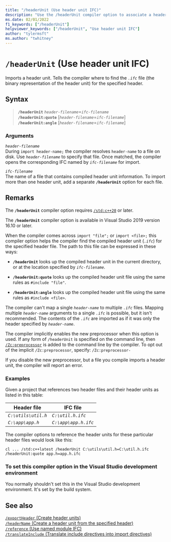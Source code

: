 ```yaml
---
title: "/headerUnit (Use header unit IFC)"
description: "Use the /headerUnit compiler option to associate a header file with the header unit to import in its place."
ms.date: 02/01/2022
f1_keywords: ["/headerUnit"]
helpviewer_keywords: ["/headerUnit", "Use header unit IFC"]
author: "tylermsft"
ms.author: "twhitney"
---
```

# `/headerUnit` (Use header unit IFC)

Imports a header unit. Tells the compiler where to find the *`.ifc`* file (the binary representation of the header unit) for the specified header.

## Syntax

> **`/headerUnit`** *`header-filename`*=*`ifc-filename`*\
> **`/headerUnit:quote`** \[*`header-filename`*=*`ifc-filename`*\]\
> **`/headerUnit:angle`** \[*`header-filename`*=*`ifc-filename`*\]

### Arguments

*`header-filename`*\
During `import header-name;` the compiler resolves `header-name` to a file on disk. Use *`header-filename`* to specify that file. Once matched, the compiler opens the corresponding IFC named by *`ifc-filename`* for import.

*`ifc-filename`*\
The name of a file that contains compiled header unit information. To import more than one header unit, add a separate **`/headerUnit`** option for each file.

## Remarks

The **`/headerUnit`** compiler option requires [`/std:c++20`](std-specify-language-standard-version.md) or later.

The **`/headerUnit`** compiler option is available in Visual Studio 2019 version 16.10 or later.

When the compiler comes across `import "file";` or `import <file>;` this compiler option helps the compiler find the compiled header unit (*`.ifc`*) for the specified header file. The path to this file can be expressed in these ways:

- **`/headerUnit`** looks up the compiled header unit in the current directory, or at the location specified by *`ifc-filename`*.

- **`/headerUnit:quote`** looks up the compiled header unit file using the same rules as `#include "file"`.

- **`/headerUnit:angle`** looks up the compiled header unit file using the same rules as `#include <file>`.

The compiler can't map a single *`header-name`* to multiple *`.ifc`* files. Mapping multiple *`header-name`* arguments to a single *`.ifc`* is possible, but it isn't recommended. The contents of the *`.ifc`* are imported as if it was only the header specified by *`header-name`*.

The compiler implicitly enables the new preprocessor when this option is used. If any form of `/headerUnit` is specified on the command line, then [`/Zc:preprocessor`](zc-preprocessor.md) is added to the command line by the compiler. To opt out of the implicit `/Zc:preprocessor`, specify: `/Zc:preprocessor-`

If you disable the new preprocessor, but a file you compile imports a header unit, the compiler will report an error.

### Examples

Given a project that references two header files and their header units as listed in this table:

| Header file | IFC file |
|--|--|
| *`C:\utils\util.h`* | *`C:\util.h.ifc`* |
| *`C:\app\app.h`* | *`C:\app\app.h.ifc`* |

The compiler options to reference the header units for these particular header files would look like this:

```CMD
cl ... /std:c++latest /headerUnit C:\utils\util.h=C:\util.h.ifc /headerUnit:quote app.h=app.h.ifc
```

### To set this compiler option in the Visual Studio development environment

You normally shouldn't set this in the Visual Studio development environment. It's set by the build system.

## See also

[`/exportHeader` (Create header units)](module-exportheader.md)\
[`/headerName` (Create a header unit from the specified header)](headername.md)\
[`/reference` (Use named module IFC)](module-reference.md)\
[`/translateInclude` (Translate include directives into import directives)](translateinclude.md)
